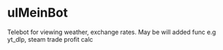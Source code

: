 # ulMeinBot
Telebot for viewing weather, exchange rates. May be will added func e.g yt_dlp, steam trade profit calc
